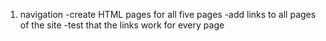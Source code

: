 1. navigation
    -create HTML pages for all five pages
    -add links to all pages of the site
    -test that the links work for every page
